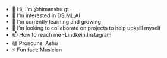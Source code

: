- 👋 Hi, I’m @himanshu gt
- 👀 I’m interested in DS,ML,AI
- 🌱 I’m currently learning and growing 
- 💞️ I’m looking to collaborate on projects to help upksill myself
- 📫 How to reach me -Lindkein,Instagram
- 😄 Pronouns: Ashu
- ⚡ Fun fact: Musician

<!---
himanshutanjiro27/himanshutanjiro27 is a ✨ special ✨ repository because its `README.md` (this file) appears on your GitHub profile.
You can click the Preview link to take a look at your changes.
--->

